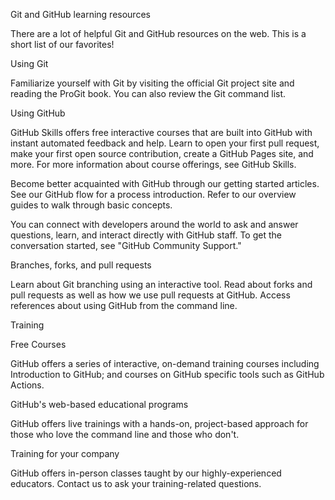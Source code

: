 Git and GitHub learning resources

There are a lot of helpful Git and GitHub resources on the web. This is a short list of our favorites!

Using Git

Familiarize yourself with Git by visiting the official Git project site and reading the ProGit book. You can also review the Git command list.

Using GitHub

GitHub Skills offers free interactive courses that are built into GitHub with instant automated feedback and help. Learn to open your first pull request, make your first open source contribution, create a GitHub Pages site, and more. For more information about course offerings, see GitHub Skills.

Become better acquainted with GitHub through our getting started articles. See our GitHub flow for a process introduction. Refer to our overview guides to walk through basic concepts.

You can connect with developers around the world to ask and answer questions, learn, and interact directly with GitHub staff. To get the conversation started, see "GitHub Community Support."

Branches, forks, and pull requests

Learn about Git branching using an interactive tool. Read about forks and pull requests as well as how we use pull requests at GitHub. Access references about using GitHub from the command line.

Training

Free Courses

GitHub offers a series of interactive, on-demand training courses including Introduction to GitHub; and courses on GitHub specific tools such as GitHub Actions.

GitHub's web-based educational programs

GitHub offers live trainings with a hands-on, project-based approach for those who love the command line and those who don't.

Training for your company

GitHub offers in-person classes taught by our highly-experienced educators. Contact us to ask your training-related questions.




